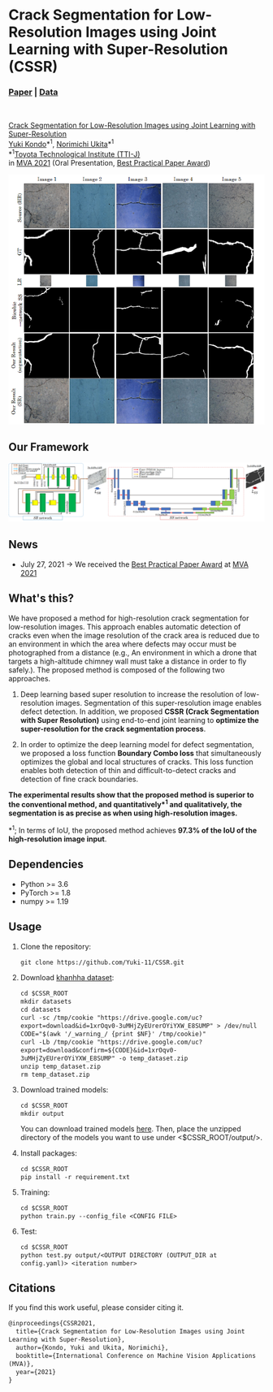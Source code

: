 # Crack Segmentation for Low-Resolution Images using Joint Learning with Super-Resolution (CSSR)
### [Paper](http://www.mva-org.jp/Proceedings/2021/papers/O1-1-2.pdf) | [Data](https://drive.google.com/drive/folders/1b8E0XjgdstW3tvKdGFAXA4utktgeguNX?usp=sharing)
<!-- [![Open CSSR in Colab](https://colab.research.google.com/)<br> -->
<br>

[Crack Segmentation for Low-Resolution Images using Joint Learning with Super-Resolution](http://www.mva-org.jp/Proceedings/2021/papers/O1-1-2.pdf)<br>
 [Yuki Kondo](https://yuki-11.github.io/)\*<sup>1</sup>,
 [Norimichi Ukita](https://www.toyota-ti.ac.jp/Lab/Denshi/iim/ukita/index-j.html)\*<sup>1</sup><br>
 \*<sup>1</sup>[Toyota Technological Institute (TTI-J)](https://www.toyota-ti.ac.jp/english/) <br>
in [MVA 2021](http://www.mva-org.jp/mva2021/) (Oral Presentation, [Best Practical Paper Award](http://www.mva-org.jp/archives.BestPracticalPaperAward.php))

<img src='imgs/results.png'/>

## Our Framework
<img src='imgs/arc.png'/>

## News
* July 27, 2021 -> We received the [Best Practical Paper Award](http://www.mva-org.jp/archives.BestPracticalPaperAward.php) at [MVA 2021](http://www.mva-org.jp/mva2021/)

## What's this?

We have proposed a method for high-resolution crack segmentation for low-resolution images. This approach enables automatic detection of cracks even when the image resolution of the crack area is reduced due to an environment in which the area where defects may occur must be photographed from a distance (e.g., An environment in which a drone that targets a high-altitude chimney wall must take a distance in order to fly safely.). The proposed method is composed of the following two approaches.

1. Deep learning based super resolution to increase the resolution of low-resolution images. Segmentation of this super-resolution image enables defect detection. In addition, we proposed **CSSR (Crack Segmentation with Super Resolution)** using end-to-end joint learning to **optimize the super-resolution for the crack segmentation process**.

2. In order to optimize the deep learning model for defect segmentation, we proposed a loss function **Boundary Combo loss** that simultaneously optimizes the global and local structures of cracks. This loss function enables both detection of thin and difficult-to-detect cracks and detection of fine crack boundaries.

**The experimental results show that the proposed method is superior to the conventional method, and quantitatively\*<sup>1</sup> and qualitatively, the segmentation is as precise as when using high-resolution images.**

 \*<sup>1</sup>; In terms of IoU, the proposed method achieves **97.3% of the IoU of the high-resolution image input**.

## Dependencies
* Python >= 3.6
* PyTorch >= 1.8
* numpy >= 1.19


## Usage

1. Clone the repository:

   ```shell
   git clone https://github.com/Yuki-11/CSSR.git
   ```

2. Download [khanhha dataset](https://github.com/khanhha/crack_segmentation):

   ```shell
   cd $CSSR_ROOT
   mkdir datasets
   cd datasets
   curl -sc /tmp/cookie "https://drive.google.com/uc?export=download&id=1xrOqv0-3uMHjZyEUrerOYiYXW_E8SUMP" > /dev/null
   CODE="$(awk '/_warning_/ {print $NF}' /tmp/cookie)"  
   curl -Lb /tmp/cookie "https://drive.google.com/uc?export=download&confirm=${CODE}&id=1xrOqv0-3uMHjZyEUrerOYiYXW_E8SUMP" -o temp_dataset.zip
   unzip temp_dataset.zip
   rm temp_dataset.zip
   ```

3. Download trained models:

   ```shell
   cd $CSSR_ROOT
   mkdir output
   ```
   You can download trained models [here](https://drive.google.com/drive/folders/17yCHnmpJtxkog010ttFg2U2r8oBBoGlD?usp=sharing). Then, place the unzipped directory of the models you want to use under <$CSSR_ROOT/output/>.

3. Install packages:

   ```shell
   cd $CSSR_ROOT
   pip install -r requirement.txt
   ```

4. Training:
   ```shell
   cd $CSSR_ROOT
   python train.py --config_file <CONFIG FILE>
   ```

5. Test:
   ```shell
   cd $CSSR_ROOT
   python test.py output/<OUTPUT DIRECTORY (OUTPUT_DIR at config.yaml)> <iteration number> 
   ```

## Citations
If you find this work useful, please consider citing it.
```
@inproceedings{CSSR2021,
  title={Crack Segmentation for Low-Resolution Images using Joint Learning with Super-Resolution},
  author={Kondo, Yuki and Ukita, Norimichi},
  booktitle={International Conference on Machine Vision Applications (MVA)},
  year={2021}
}

```